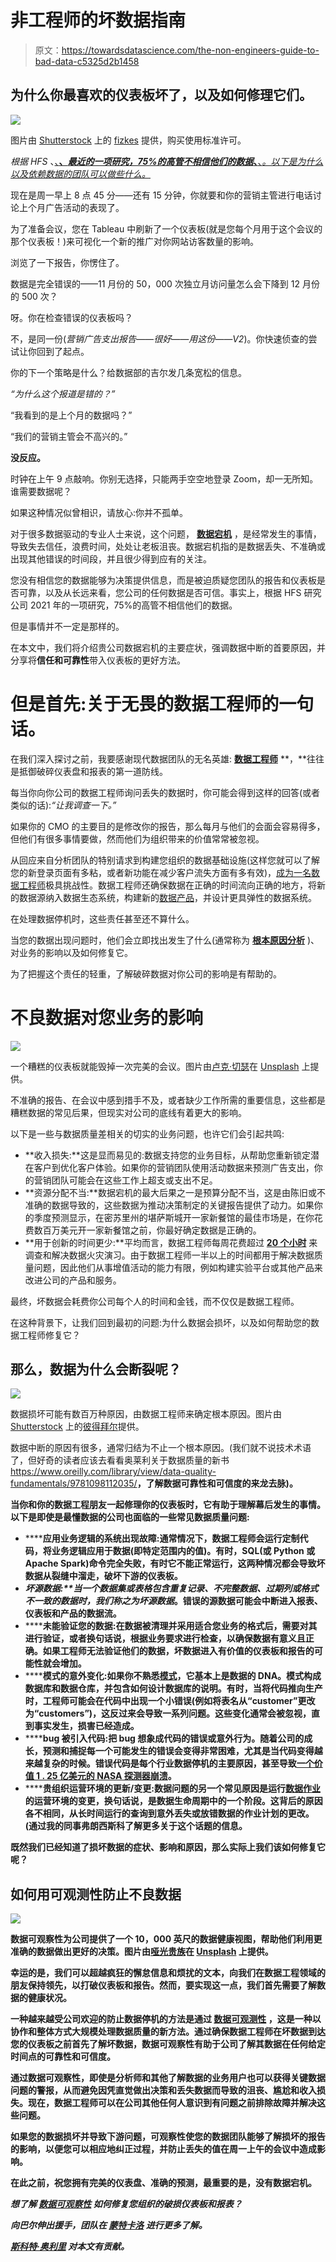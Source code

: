 # 非工程师的坏数据指南

> 原文：<https://towardsdatascience.com/the-non-engineers-guide-to-bad-data-c5325d2b1458>

## 为什么你最喜欢的仪表板坏了，以及如何修理它们。

![](img/90b94b36992359b17a4073376ec7bcf6.png)

图片由 [Shutterstock](http://www.shutterstock.com) 上的 [fizkes](https://www.shutterstock.com/g/fizkes) 提供，购买使用标准许可。

*根据 HFS* 、[、**、*最近的一项研究，75%的高管不相信他们的数据*、**、*。以下是为什么以及依赖数据的团队可以做些什么。*](https://info.syniti.com/hfs-report)

现在是周一早上 8 点 45 分——还有 15 分钟，你就要和你的营销主管进行电话讨论上个月广告活动的表现了。

为了准备会议，您在 Tableau 中刷新了一个仪表板(就是您每个月用于这个会议的那个仪表板！)来可视化一个新的推广对你网站访客数量的影响。

浏览了一下报告，你愣住了。

数据是完全错误的——11 月份的 50，000 次独立月访问量怎么会下降到 12 月份的 500 次？

呀。你在检查错误的仪表板吗？

不，是同一份(*营销广告支出报告——很好——用这份——V2*)。你快速侦查的尝试让你回到了起点。

你的下一个策略是什么？给数据部的吉尔发几条宽松的信息。

*“为什么这个报道是错的？”*

“我看到的是上个月的数据吗？”

“我们的营销主管会不高兴的。”

**没反应。**

时钟在上午 9 点敲响。你别无选择，只能两手空空地登录 Zoom，却一无所知。谁需要数据呢？

如果这种情况似曾相识，请放心:你并不孤单。

对于很多数据驱动的专业人士来说，这个问题， [**数据宕机**](https://www.montecarlodata.com/the-rise-of-data-downtime/) ，是经常发生的事情，导致失去信任，浪费时间，处处让老板沮丧。数据宕机指的是数据丢失、不准确或出现其他错误的时间段，并且很少得到应有的关注。

您没有相信您的数据能够为决策提供信息，而是被迫质疑您团队的报告和仪表板是否可靠，以及从长远来看，您公司的任何数据是否可信。事实上，根据 HFS 研究公司 2021 年的一项研究，75%的高管不相信他们的数据。

但是事情并不一定是那样的。

在本文中，我们将介绍贵公司数据宕机的主要症状，强调数据中断的首要原因，并分享将**信任和可靠性**带入仪表板的更好方法。

# 但是首先:关于无畏的数据工程师的一句话。

在我们深入探讨之前，我要感谢现代数据团队的无名英雄: [**数据工程师**](https://www.coursera.org/articles/what-does-a-data-engineer-do-and-how-do-i-become-one) **，**往往是抵御破碎仪表盘和报表的第一道防线。

每当你向你公司的数据工程师询问丢失的数据时，你可能会得到这样的回答(或者类似的话):*“让我调查一下。”*

如果你的 CMO 的主要目的是修改你的报告，那么每月与他们的会面会容易得多，但他们有很多事情要做，然而他们为组织带来的价值常常被忽视。

从回应来自分析团队的特别请求到构建您组织的数据基础设施(这样您就可以了解您的新登录页面有多粘，或者新功能在减少客户流失方面有多有效)，[成为一名数据工程师](https://www.montecarlodata.com/the-future-of-the-data-engineer/)极具挑战性。数据工程师还确保数据在正确的时间流向正确的地方，将新的数据源纳入数据生态系统，构建新的[数据产品](https://www.montecarlodata.com/how-to-build-your-data-platform-like-a-product/)，并设计更具弹性的数据系统。

在处理数据停机时，这些责任甚至还不算什么。

当您的数据出现问题时，他们会立即找出发生了什么(通常称为 [**根本原因分析**](https://www.montecarlodata.com/the-data-engineers-guide-to-root-cause-analysis/) )、对业务的影响以及如何修复它。

为了把握这个责任的轻重，了解破碎数据对你公司的影响是有帮助的。

# 不良数据对您业务的影响

![](img/937964ac1ffd1e1f243669b6dc59ac24.png)

一个糟糕的仪表板就能毁掉一次完美的会议。图片由[卢克·切瑟](https://unsplash.com/photos/JKUTrJ4vK00)在 [Unsplash](http://www.unsplash.com) 上提供。

不准确的报告、在会议中感到措手不及，或者缺少工作所需的重要信息，这些都是糟糕数据的常见后果，但现实对公司的底线有着更大的影响。

以下是一些与数据质量差相关的切实的业务问题，也许它们会引起共鸣:

*   **收入损失:**这是显而易见的:数据支持您的业务目标，从帮助您重新锁定潜在客户到优化客户体验。如果你的营销团队使用活动数据来预测广告支出，你的营销团队可能会在这些工作上超支或支出不足。
*   **资源分配不当:**数据宕机的最大后果之一是预算分配不当，这是由陈旧或不准确的数据导致的，这些数据为推动决策制定的关键报告提供了动力。如果你的季度预测显示，在密苏里州的堪萨斯城开一家新餐馆的最佳市场是，在你花费数百万美元开一家新餐馆之前，你最好确定数据是正确的。
*   **用于创新的时间更少:**平均而言，数据工程师每周花费超过 [**20 个小时**](https://www.montecarlodata.com/data-observability-how-blinkist-increases-trust-in-data-with-monte-carlo/) 来调查和解决数据火灾演习。由于数据工程师一半以上的时间都用于解决数据质量问题，因此他们从事增值活动的能力有限，例如构建实验平台或其他产品来改进公司的产品和服务。

最终，坏数据会耗费你公司每个人的时间和金钱，而不仅仅是数据工程师。

在这种背景下，让我们回到最初的问题:为什么数据会损坏，以及如何帮助您的数据工程师修复它？

## 那么，数据为什么会断裂呢？

![](img/750e8760011012502d584fbc75de70a1.png)

数据损坏可能有数百万种原因，由数据工程师来确定根本原因。图片由 [Shutterstock](http://www.shutterstock.com) 上的[彼得拜尔](https://www.shutterstock.com/image-photo/support-colleague-you-can-find-your-1812761575)提供。

数据中断的原因有很多，通常归结为不止一个根本原因。(我们就不说技术术语了，但好奇的读者应该去看看奥莱利关于数据质量的新书<https://www.oreilly.com/library/view/data-quality-fundamentals/9781098112035/>****，了解数据可靠性和可信度的来龙去脉)。****

****当你和你的数据工程朋友一起修理你的仪表板时，它有助于理解幕后发生的事情。以下是即使是最懂数据的公司也面临的一些常见数据质量问题:****

*   ******应用业务逻辑的系统出现故障:**通常情况下，数据工程师会运行定制代码，将业务逻辑应用于数据(即特定范围内的值)。有时，SQL(或 Python 或 Apache Spark)命令完全失败，有时它不能正常运行，这两种情况都会导致坏数据从裂缝中溜走，破坏下游的仪表板。****
*   ******坏源数据:**当一个数据集或表格包含重复记录、不完整数据、过期列或格式不一致的数据时，我们称之为*坏源数据*。错误的源数据可能会中断进入报表、仪表板和产品的数据流。****
*   ******未能验证您的数据:**在数据被清理并采用适合您业务的格式后，需要对其进行验证，或者换句话说，根据业务要求进行检查，以确保数据有意义且正确。如果工程师无法验证他们的数据，坏数据进入有价值的仪表板和报告的可能性就会增加。****
*   ******模式的意外变化:**如果你不熟悉[模式](/understanding-data-engineering-jargon-schema-and-master-branch-525dff66fcb8)，它基本上是数据的 DNA。模式构成数据库和数据仓库，并包含如何设计数据库的说明。有时，当将代码推向生产时，工程师可能会在代码中出现一个小错误(例如将表名从“customer”更改为“customers”)，这反过来会导致一系列问题。这些变化通常会被忽视，直到事实发生，损害已经造成。****
*   ******bug 被引入代码:**把 bug 想象成代码的错误或意外行为。随着公司的成长，预测和捕捉每一个可能发生的错误会变得非常困难，尤其是当代码变得越来越复杂的时候。错误代码是每个行业数据停机的主要原因，甚至导致[一个价值 1 . 25 亿美元的 NASA 探测器崩溃](https://www.latimes.com/archives/la-xpm-1999-oct-01-mn-17288-story.html#:~:text=NASA%20lost%20its%20%24125%2Dmillion,space%20agency%20officials%20said%20Thursday.&text=In%20a%20sense%2C%20the%20spacecraft%20was%20lost%20in%20translation.)。****
*   ******贵组织运营环境的更新/变更:**数据问题的另一个常见原因是运行[数据作业](https://www.ibm.com/docs/SSQNUZ_2.5.0/cpd/svc/datastage/t_run_jobs.html)的运营环境的变更，换句话说，是数据生命周期中的一个阶段。这背后的原因各不相同，从长时间运行的查询到意外丢失或放错数据的作业计划的更改。(通过我的同事弗朗西斯科了解更多关于这个话题的信息。****

****既然我们已经知道了损坏数据的症状、影响和原因，那么实际上我们该如何修复它呢？****

## ****如何用可观测性防止不良数据****

****![](img/b1bbf68c3c9d0887574293403b65f076.png)****

****数据可观察性为公司提供了一个 10，000 英尺的数据健康视图，帮助他们利用更准确的数据做出更好的决策。图片由[哑光贵族](https://unsplash.com/photos/BpTMNN9JSmQ)在 [Unsplash](http://www.unsplash.com) 上提供。****

****幸运的是，我们可以超越疯狂的懈怠信息和烦扰的文本，向我们在数据工程领域的朋友保持领先，以打破仪表板和报告。然而，要实现这一点，我们首先需要了解数据的健康状况。****

****一种越来越受公司欢迎的防止数据停机的方法是通过 [**数据可观测性**](https://www.montecarlodata.com/data-observability-the-next-frontier-of-data-engineering/) ，这是一种以协作和整体方式大规模处理数据质量的新方法。通过确保数据工程师在坏数据到达您的仪表板之前首先了解坏数据，数据可观察性有助于公司了解其数据在任何给定时间点的可靠性和可信度。****

****通过数据可观察性，即使是分析师和其他了解数据的业务用户也可以获得关键数据问题的警报，从而避免因凭直觉做出决策和丢失数据而导致的沮丧、尴尬和收入损失。现在，数据工程师可以在公司其他任何人意识到有问题之前排除故障并解决这些问题。****

****如果您的数据损坏并导致下游问题，可观察性使您的数据团队能够了解损坏的报告的影响，以便您可以相应地纠正过程，并防止丢失的值在周一上午的会议中造成影响。****

****在此之前，祝您拥有完美的仪表盘、准确的预测，最重要的是，没有数据宕机。****

*******想了解*** [***数据可观察性***](https://www.montecarlodata.com/data-observability-the-next-frontier-of-data-engineering/) ***如何修复您组织的破损仪表板和报表？*******

*******向巴尔伸出援手，团队在*** [***蒙特卡洛***](http://www.montecarlodata.com/request-a-demo) ***进行更多了解。*******

****[*斯科特·奥利里*](https://www.linkedin.com/in/scott-o-leary-78000a43/) *对本文有贡献。*****
